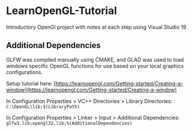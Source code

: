 # LearnOpenGL-Tutorial
Introductory OpenGl project with notes at each step using Visual Studio 19

## Additional Dependencies
GLFW was compiled manually using CMAKE, and GLAD was used to load windows specific OpenGL functions for use based on your local graphics configurations.

Setup tutorial here: [https://learnopengl.com/Getting-started/Creating-a-window](https://learnopengl.com/Getting-started/Creating-a-window)


In Configuration Properties > VC++ Directories > Library Directories: `C:\OpenGL\lib;$(LibraryPath)`

In Configuration Properties > Linker > Input > Additional Dependencies: `glfw3.lib;opengl32.lib;%(AdditionalDependencies)`
